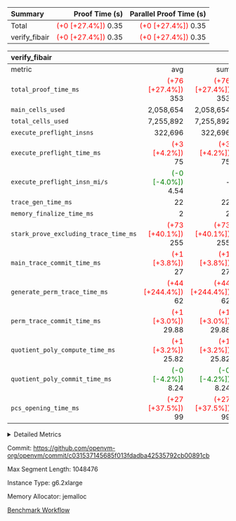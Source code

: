 | Summary | Proof Time (s) | Parallel Proof Time (s) |
|:---|---:|---:|
| Total | <span style='color: red'>(+0 [+27.4%])</span> 0.35 | <span style='color: red'>(+0 [+27.4%])</span> 0.35 |
| verify_fibair | <span style='color: red'>(+0 [+27.4%])</span> 0.35 | <span style='color: red'>(+0 [+27.4%])</span> 0.35 |


| verify_fibair |||||
|:---|---:|---:|---:|---:|
|metric|avg|sum|max|min|
| `total_proof_time_ms ` | <span style='color: red'>(+76 [+27.4%])</span> 353 | <span style='color: red'>(+76 [+27.4%])</span> 353 | <span style='color: red'>(+76 [+27.4%])</span> 353 | <span style='color: red'>(+76 [+27.4%])</span> 353 |
| `main_cells_used     ` |  2,058,654 |  2,058,654 |  2,058,654 |  2,058,654 |
| `total_cells_used    ` |  7,255,892 |  7,255,892 |  7,255,892 |  7,255,892 |
| `execute_preflight_insns` |  322,696 |  322,696 |  322,696 |  322,696 |
| `execute_preflight_time_ms` | <span style='color: red'>(+3 [+4.2%])</span> 75 | <span style='color: red'>(+3 [+4.2%])</span> 75 | <span style='color: red'>(+3 [+4.2%])</span> 75 | <span style='color: red'>(+3 [+4.2%])</span> 75 |
| `execute_preflight_insn_mi/s` | <span style='color: green'>(-0 [-4.0%])</span> 4.54 | -          | <span style='color: green'>(-0 [-4.0%])</span> 4.54 | <span style='color: green'>(-0 [-4.0%])</span> 4.54 |
| `trace_gen_time_ms   ` |  22 |  22 |  22 |  22 |
| `memory_finalize_time_ms` |  2 |  2 |  2 |  2 |
| `stark_prove_excluding_trace_time_ms` | <span style='color: red'>(+73 [+40.1%])</span> 255 | <span style='color: red'>(+73 [+40.1%])</span> 255 | <span style='color: red'>(+73 [+40.1%])</span> 255 | <span style='color: red'>(+73 [+40.1%])</span> 255 |
| `main_trace_commit_time_ms` | <span style='color: red'>(+1 [+3.8%])</span> 27 | <span style='color: red'>(+1 [+3.8%])</span> 27 | <span style='color: red'>(+1 [+3.8%])</span> 27 | <span style='color: red'>(+1 [+3.8%])</span> 27 |
| `generate_perm_trace_time_ms` | <span style='color: red'>(+44 [+244.4%])</span> 62 | <span style='color: red'>(+44 [+244.4%])</span> 62 | <span style='color: red'>(+44 [+244.4%])</span> 62 | <span style='color: red'>(+44 [+244.4%])</span> 62 |
| `perm_trace_commit_time_ms` | <span style='color: red'>(+1 [+3.0%])</span> 29.88 | <span style='color: red'>(+1 [+3.0%])</span> 29.88 | <span style='color: red'>(+1 [+3.0%])</span> 29.88 | <span style='color: red'>(+1 [+3.0%])</span> 29.88 |
| `quotient_poly_compute_time_ms` | <span style='color: red'>(+1 [+3.2%])</span> 25.82 | <span style='color: red'>(+1 [+3.2%])</span> 25.82 | <span style='color: red'>(+1 [+3.2%])</span> 25.82 | <span style='color: red'>(+1 [+3.2%])</span> 25.82 |
| `quotient_poly_commit_time_ms` | <span style='color: green'>(-0 [-4.2%])</span> 8.24 | <span style='color: green'>(-0 [-4.2%])</span> 8.24 | <span style='color: green'>(-0 [-4.2%])</span> 8.24 | <span style='color: green'>(-0 [-4.2%])</span> 8.24 |
| `pcs_opening_time_ms ` | <span style='color: red'>(+27 [+37.5%])</span> 99 | <span style='color: red'>(+27 [+37.5%])</span> 99 | <span style='color: red'>(+27 [+37.5%])</span> 99 | <span style='color: red'>(+27 [+37.5%])</span> 99 |



<details>
<summary>Detailed Metrics</summary>

|  | verify_program_compile_ms | verify_fibair_time_ms | total_cells | stark_prove_excluding_trace_time_ms | quotient_poly_compute_time_ms | quotient_poly_commit_time_ms | query phase_time_ms | perm_trace_commit_time_ms | pcs_opening_time_ms | partially_prove_time_ms | open_time_ms | main_trace_commit_time_ms | generate_perm_trace_time_ms | evaluate matrix_time_ms | eval_and_commit_quotient_time_ms | build fri inputs_time_ms | OpeningProverGpu::open_time_ms |
| --- | --- | --- | --- | --- | --- | --- | --- | --- | --- | --- | --- | --- | --- | --- | --- | --- |
|  | 6 | 353 | 65,536 | 20 | 0.14 | 0.81 | 1 | 0 | 18 | 0 | 18 | 1 | 0 | 1 | 1 | 0 | 18 | 

| air_name | rows | quotient_deg | main_cols | interactions | constraints | cells |
| --- | --- | --- | --- | --- | --- | --- |
| AccessAdapterAir<2> |  | 2 |  | 5 | 12 |  | 
| AccessAdapterAir<4> |  | 2 |  | 5 | 12 |  | 
| AccessAdapterAir<8> |  | 2 |  | 5 | 12 |  | 
| FibonacciAir | 32,768 | 1 | 2 |  | 5 | 65,536 | 
| FriReducedOpeningAir |  | 2 |  | 39 | 71 |  | 
| JalRangeCheckAir |  | 2 |  | 9 | 14 |  | 
| NativePoseidon2Air<BabyBearParameters>, 1> |  | 2 |  | 136 | 572 |  | 
| PhantomAir |  | 2 |  | 3 | 5 |  | 
| ProgramAir |  | 1 |  | 1 | 4 |  | 
| VariableRangeCheckerAir |  | 1 |  | 1 | 4 |  | 
| VmAirWrapper<AluNativeAdapterAir, FieldArithmeticCoreAir> |  | 2 |  | 15 | 27 |  | 
| VmAirWrapper<BranchNativeAdapterAir, BranchEqualCoreAir<1> |  | 2 |  | 11 | 25 |  | 
| VmAirWrapper<NativeAdapterAir<2, 0>, PublicValuesCoreAir> |  | 2 |  | 11 | 29 |  | 
| VmAirWrapper<NativeLoadStoreAdapterAir<1>, NativeLoadStoreCoreAir<1> |  | 2 |  | 15 | 20 |  | 
| VmAirWrapper<NativeLoadStoreAdapterAir<4>, NativeLoadStoreCoreAir<4> |  | 2 |  | 15 | 20 |  | 
| VmAirWrapper<NativeVectorizedAdapterAir<4>, FieldExtensionCoreAir> |  | 2 |  | 15 | 27 |  | 
| VmConnectorAir |  | 2 |  | 5 | 11 |  | 
| VolatileBoundaryAir |  | 2 |  | 7 | 19 |  | 

| group | trace_gen_time_ms | total_proof_time_ms | total_cells_used | total_cells | system_trace_gen_time_ms | stark_prove_excluding_trace_time_ms | single_trace_gen_time_ms | quotient_poly_compute_time_ms | quotient_poly_commit_time_ms | query phase_time_ms | perm_trace_commit_time_ms | pcs_opening_time_ms | partially_prove_time_ms | open_time_ms | memory_finalize_time_ms | main_trace_commit_time_ms | main_cells_used | generate_perm_trace_time_ms | fri.log_blowup | execute_preflight_time_ms | execute_preflight_insns | execute_preflight_insn_mi/s | evaluate matrix_time_ms | eval_and_commit_quotient_time_ms | build fri inputs_time_ms | OpeningProverGpu::open_time_ms |
| --- | --- | --- | --- | --- | --- | --- | --- | --- | --- | --- | --- | --- | --- | --- | --- | --- | --- | --- | --- | --- | --- | --- | --- | --- | --- | --- |
| verify_fibair | 22 | 353 | 7,255,892 | 62,474,410 | 22 | 255 | 0 | 25.82 | 8.24 | 4 | 29.88 | 99 | 93 | 99 | 2 | 27 | 2,058,654 | 62 | 1 | 75 | 322,696 | 4.54 | 10 | 35 | 1 | 99 | 

| group | air_name | rows | prep_cols | perm_cols | main_cols | cells |
| --- | --- | --- | --- | --- | --- | --- |
| verify_fibair | AccessAdapterAir<2> | 131,072 |  | 16 | 11 | 3,538,944 | 
| verify_fibair | AccessAdapterAir<4> | 65,536 |  | 16 | 13 | 1,900,544 | 
| verify_fibair | AccessAdapterAir<8> | 128 |  | 16 | 17 | 4,224 | 
| verify_fibair | FriReducedOpeningAir | 2,048 |  | 84 | 27 | 227,328 | 
| verify_fibair | JalRangeCheckAir | 32,768 |  | 28 | 12 | 1,310,720 | 
| verify_fibair | NativePoseidon2Air<BabyBearParameters>, 1> | 32,768 |  | 312 | 398 | 23,265,280 | 
| verify_fibair | PhantomAir | 16,384 |  | 12 | 6 | 294,912 | 
| verify_fibair | ProgramAir | 8,192 |  | 8 | 10 | 147,456 | 
| verify_fibair | VariableRangeCheckerAir | 262,144 | 2 | 8 | 1 | 2,359,296 | 
| verify_fibair | VmAirWrapper<AluNativeAdapterAir, FieldArithmeticCoreAir> | 262,144 |  | 36 | 29 | 17,039,360 | 
| verify_fibair | VmAirWrapper<BranchNativeAdapterAir, BranchEqualCoreAir<1> | 32,768 |  | 28 | 23 | 1,671,168 | 
| verify_fibair | VmAirWrapper<NativeLoadStoreAdapterAir<1>, NativeLoadStoreCoreAir<1> | 65,536 |  | 40 | 21 | 3,997,696 | 
| verify_fibair | VmAirWrapper<NativeLoadStoreAdapterAir<4>, NativeLoadStoreCoreAir<4> | 32,768 |  | 40 | 27 | 2,195,456 | 
| verify_fibair | VmAirWrapper<NativeVectorizedAdapterAir<4>, FieldExtensionCoreAir> | 32,768 |  | 36 | 38 | 2,424,832 | 
| verify_fibair | VmConnectorAir | 2 | 1 | 16 | 5 | 42 | 
| verify_fibair | VolatileBoundaryAir | 65,536 |  | 20 | 12 | 2,097,152 | 

| group | trace_height_constraint | weighted_sum | threshold |
| --- | --- | --- | --- |
| verify_fibair | 0 | 1,085,444 | 2,013,265,921 | 
| verify_fibair | 1 | 5,411,200 | 2,013,265,921 | 
| verify_fibair | 2 | 542,722 | 2,013,265,921 | 
| verify_fibair | 3 | 5,476,612 | 2,013,265,921 | 
| verify_fibair | 4 | 65,536 | 2,013,265,921 | 
| verify_fibair | 5 | 12,851,850 | 2,013,265,921 | 

| trace_height_constraint | threshold |
| --- | --- |
| 0 | 2,013,265,921 | 

</details>


Commit: https://github.com/openvm-org/openvm/commit/c031537145685f013fdadba42535792cb00891cb

Max Segment Length: 1048476

Instance Type: g6.2xlarge

Memory Allocator: jemalloc

[Benchmark Workflow](https://github.com/openvm-org/openvm/actions/runs/17368466977)
